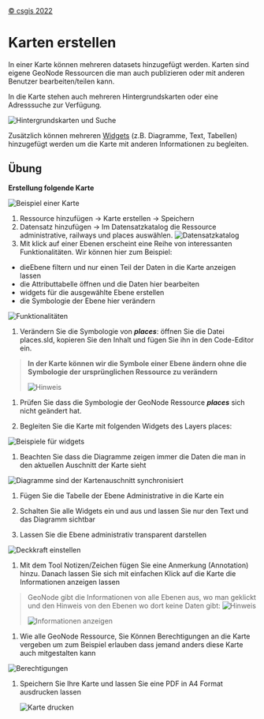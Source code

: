 <!-- the Menu -->
<link rel="stylesheet" media="all" href="../styles.css" />
<div id="logo"><a href="https://csgis.de">© csgis 2022</a></div>
<div id="menu"></div>
<div id="jumpMenu"></div>
<script src="../menu.js"></script>
<script src="../jumpmenu.js"></script>
<!-- the Menu -->


# Karten erstellen

In einer Karte können mehreren datasets hinzugefügt werden. Karten sind eigene GeoNode Ressourcen die man auch publizieren oder mit anderen Benutzer bearbeiten/teilen kann.

In die Karte stehen auch mehreren Hintergrundskarten oder eine Adresssuche zur Verfügung.

![Hintergrundskarten und Suche](images/image47-a.png)

Zusätzlich können mehreren [Widgets](https://docs.geonode.org/en/master/usage/managing_maps/exploring_maps/creating_widgets.html) (z.B. Diagramme, Text, Tabellen) hinzugefügt werden um die Karte mit anderen Informationen zu begleiten.

## Übung

**Erstellung folgende Karte**

![Beispiel einer Karte](images/image51_2.png)

1. Ressource hinzufügen → Karte erstellen → Speichern
1. Datensatz hinzufügen → Im Datensatzkatalog die Ressource administrative, railways und places auswählen.
  ![Datensatzkatalog](images/image51-a.png)
1. Mit klick auf einer Ebenen erscheint eine Reihe von interessanten Funktionalitäten. Wir können hier zum Beispiel:

  - dieEbene filtern und nur einen Teil der Daten in die Karte anzeigen lassen
  - die Attributtabelle öffnen und die Daten hier bearbeiten
  - widgets für die ausgewählte Ebene erstellen
  - die Symbologie der Ebene hier verändern

  ![Funktionalitäten](images/image54.png)

1. Verändern Sie die Symbologie von ***places***: öffnen Sie die Datei places.sld, kopieren Sie den Inhalt und fügen Sie ihn in den Code-Editor ein.

  > **In der Karte können wir die Symbole einer Ebene ändern ohne die Symbologie der ursprünglichen Ressource zu verändern**
  >
  > ![Hinweis](images/image56.png)

1. Prüfen Sie dass die Symbologie der GeoNode Ressource ***places*** sich nicht geändert hat.

1. Begleiten Sie die Karte mit folgenden Widgets des Layers places:

  ![Beispiele für widgets](images/image56-a.png)

1. Beachten Sie dass die Diagramme zeigen immer die Daten die man in den aktuellen Auschnitt der Karte sieht

  ![Diagramme sind der Kartenauschnitt synchronisiert](images/image59.png)

1. Fügen Sie die Tabelle der Ebene Administrative in die Karte ein

1. Schalten Sie alle Widgets ein und aus und lassen Sie nur den Text und das Diagramm sichtbar

1. Lassen Sie die Ebene administrativ transparent darstellen

  ![Deckkraft einstellen](images/image60.png)

1. Mit dem Tool Notizen/Zeichen fügen Sie eine Anmerkung (Annotation) hinzu. Danach lassen Sie sich mit einfachen Klick auf die Karte die Informationen anzeigen lassen

  > GeoNode gibt die Informationen von alle Ebenen aus, wo man geklickt und den Hinweis von den Ebenen wo dort keine Daten gibt:
  > ![Hinweis](images/image62.png)
  >
  >![Informationen anzeigen](images/image61.png)

1. Wie alle GeoNode Ressource, Sie Können Berechtigungen an die Karte vergeben um zum Beispiel erlauben dass jemand anders diese Karte auch mitgestalten kann

  ![Berechtigungen](images/image63_2.png)

1. Speichern Sie Ihre Karte und lassen Sie eine PDF in A4 Format ausdrucken lassen

    ![Karte drucken](images/image64_2.png)
